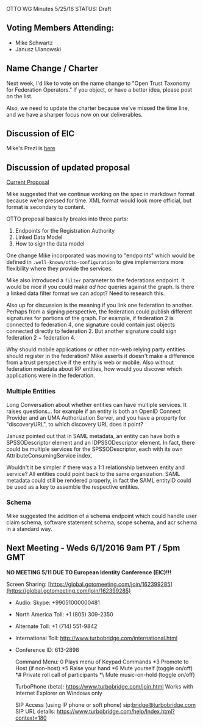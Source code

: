 OTTO WG Minutes 5/25/16
STATUS: Draft

## Voting Members Attending:
 - Mike Schwartz
 - Janusz Ulanowski


## Name Change / Charter

Next week, I'd like to vote on the name change to "Open Trust Taxonomy for Federation Operators."
If you object, or have a better idea, please post on the list.

Also, we need to update the charter because we've missed the time line, and we have a 
sharper focus now on our deliverables.

## Discussion of EIC

Mike's Prezi is [here](https://prezi.com/vbh50clio1h7/eic-kantara-otto/)

## Discussion of updated proposal

[Current Proposal](https://github.com/KantaraInitiative/wg-otto/blob/master/docs/proposal/proposal.md)

Mike suggested that we continue working on the spec in markdown format because we're pressed for time.
XML format would look more official, but format is secondary to content.

OTTO proposal basically breaks into three parts: 
1. Endpoints for the Registration Authority
2. Linked Data Model
3. How to sign the data model

One change Mike incorporated was moving to "endpoints" which would be defined in `.well-known/otto-configuration`
to give implementors more flexibility where they provide the services.

Mike also introduced a `filter` parameter to the federations endpoint. It would be nice if you could make
_ad hoc_ queries against the graph. Is there a linked data filter format we can adopt? Need to research this. 

Also up for discussion is the meaning if you link one federation to another. Perhaps from a signing perspective,
the federation could publish different signatures for portions of the graph. For example, if 
federation 2 is connected to federation 4, one signature could contain just objects connected directly
to federation 2. But another signature could sign federation 2 + federation 4.

Why should mobile applications or other non-web relying party entities should register
in the federation? Mike asserts it doesn't make a difference from a trust perspective if the entity is 
web or mobile. Also without federation metadata about RP entities, how would you discover which applications
were in the federation.

### Multiple Entities 

Long Conversation about whether entities can have multiple services. It raises questions... for example
if an entity is both an OpenID Connect Provider and an UMA Authorization Server, and you have a property
for "discoveryURL", to which discovery URL does it point?

Janusz pointed out that in SAML metadata, an entity can have both a SPSSODescriptor element and an 
IDPSSODescriptor element. In fact, there could be multiple services for the SPSSODescriptor, each with
its own AttributeConsumingService index. 

Wouldn't it be simpler if there was a 1:1 relationship between entity and service? All entities could point 
back to the same organization. SAML metadata could still be rendered properly, in fact the SAML entityID could 
be used as a key to assemble the respective entities. 

### Schema 

Mike suggested the addition of a schema endpoint which could handle user claim schema, software statement 
schema, scope schema, and acr schema in a standard way. 


## Next Meeting - Weds 6/1/2016 9am PT / 5pm GMT

  **NO MEETING 5/11 DUE TO European Identity Conference (EIC)!!!**

Screen Sharing: [https://global.gotomeeting.com/join/162399285](https://global.gotomeeting.com/join/162399285)

 - Audio: Skype: +99051000000481
 - North America Toll: +1 (805) 309-2350
 - Alternate Toll: +1 (714) 551-9842
 - International Toll: http://www.turbobridge.com/international.html

 - Conference ID: 613-2898

    Command Menu: 0 Plays menu of Keypad Commands *3 Promote to Host (if non-host) *5 Raise your hand 
    *6 Mute yourself (toggle on/off) *# Private roll call of participants *\ Mute music-on-hold (toggle on/off)

    TurboPhone (beta): https://www.turbobridge.com/join.html Works with Internet Explorer on Windows only

    SIP Access (using IP phone or soft phone) sip:bridge@turbobridge.com
    SIP URL details: https://www.turbobridge.com/help/Index.html?context=180

